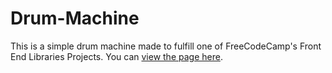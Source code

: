 # Drum-Machine

This is a simple drum machine made to fulfill one of FreeCodeCamp's Front End Libraries Projects. You can [view the page here](https://github.com/jonnycomes/Drum-Machine). 
